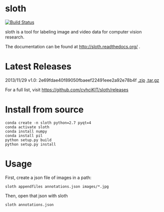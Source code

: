 sloth
=====

[![Build Status](https://travis-ci.org/cvhciKIT/sloth.svg)](https://travis-ci.org/cvhciKIT/sloth)

sloth is a tool for labeling image and video data for computer vision research.

The documentation can be found at http://sloth.readthedocs.org/ .

Latest Releases
===============

2013/11/29 v1.0: 2e69fdae40f89050fbaeef22491eee2a92e78b4f [.zip](https://github.com/cvhciKIT/sloth/archive/v1.0.zip) [.tar.gz](https://github.com/cvhciKIT/sloth/archive/v1.0.tar.gz)

For a full list, visit https://github.com/cvhciKIT/sloth/releases


Install from source
=====
```
conda create -n sloth python=2.7 pyqt=4
conda activate sloth
conda install numpy
conda install pil
python setup.py build
python setup.py install
```

Usage
=====
First, create a json file of images in a path:

`sloth appendfiles annotations.json images/*.jpg`

Then, open that json with sloth

`sloth annotations.json`